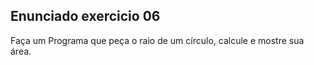 ## Enunciado exercicio 06

Faça um Programa que peça o raio de um círculo, calcule e mostre sua área.
